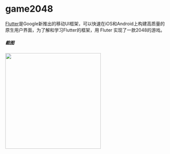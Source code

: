 # game2048

[Flutter](https://flutter.io/)是Google新推出的移动UI框架，可以快速在iOS和Android上构建高质量的原生用户界面，为了解和学习Flutter的框架，用 Fluter 实现了一款2048的游戏。

##### 截图
<img src="https://raw.githubusercontent.com/linuxsong/game2048/master/screenshot/screenshot_1.png" width="300px">
